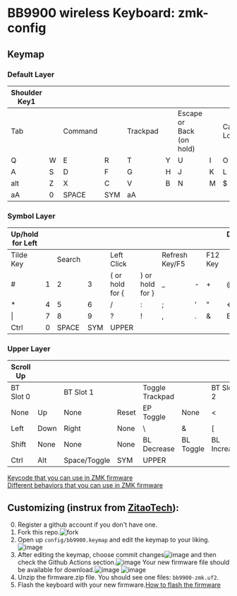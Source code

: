 # BB9900 wireless Keyboard: zmk-config
## Keymap

### Default Layer

| Shoulder Key1 |    |    |    |    |    |    |    |    | Shoulder Key2 |
|---------------|----|----|----|----|----|----|----|----|---------------|
|   Tab      || Command || Trackpad || Escape or Back (on hold) || Caps Lock |
| Q | W | E | R | T | Y | U | I | O | P |
| A | S | D | F | G | H | J | K | L | ← |
| alt | Z | X | C | V | B | N | M | $ | Enter |
| aA | 0 | SPACE | SYM | aA |

### Symbol Layer

| Up/hold for Left |    |    |    |    |    |    |    |    | Down/hold for Right |
|----|----|----|----|----|----|----|----|----|------|
| Tilde Key || Search || Left Click || Refresh Key/F5 || F12 Key |
| # | 1 | 2 | 3 | ( or hold for { | ) or hold for } | _ | - | + | @ |
| * | 4 | 5 | 6 | / | : | ; | ' | " | ← |
| \| | 7 | 8 | 9 | ? | ! | , | . | & | Enter |
| Ctrl | 0 | SPACE | SYM | UPPER |

### Upper Layer

| Scroll Up |    |    |    |    |    |    |    |    | Scroll Down |
|-----------|----|----|----|----|----|----|----|----|-------------|
| BT Slot 0 || BT Slot 1 || Toggle Trackpad || BT Slot 2 || BT Slot 3 |
| None | Up | None | Reset | EP Toggle | None | < | > | \| | = |
| Left | Down | Right | None | \\ | & | [ | ] | ^ | Del |
| Shift | None | None | None | BL Decrease | BL Toggle | BL Increase | None | Bootloader | Enter |
| Ctrl | Alt | Space/Toggle | SYM | UPPER |


  
[Keycode that you can use in ZMK firmware](https://zmk.dev/docs/codes)  
[Different behaviors that you can use in ZMK firmware](https://zmk.dev/docs/behaviors)  
## Customizing (instrux from [ZitaoTech](https://github.com/ZitaoTech)):
0. Register a github account if you don't have one.
1. Fork this repo.![fork](https://github.com/ZitaoTech/zmk-config_9900/assets/145678024/4ffc71b9-0ed3-4ae9-ace7-99078dd1d9bc)  
2. Open up `config/bb9900.keymap` and edit the keymap to your liking.![image](https://github.com/ZitaoTech/zmk-config_9900/assets/145678024/a0900a5c-6650-4794-9d11-a17c380a973d)  
3. After editing the keymap, choose commit changes![image](https://github.com/ZitaoTech/zmk-config_9900/assets/145678024/c708dbd0-6c90-49da-aeda-053668ae43c8)
 and then check the Github Actions section.![image](https://github.com/ZitaoTech/zmk-config_9900/assets/145678024/fb534054-add6-4517-8643-8270cbf6d8c7)
 Your new firmware file should be available for download.![image](https://github.com/ZitaoTech/zmk-config_9900/assets/145678024/ae6a1646-c8ab-4966-b969-12e68ecaa0ab)
![image](https://github.com/ZitaoTech/zmk-config_9900/assets/145678024/a6140108-9e27-4d51-aa42-ba12233b8738)
5. Unzip the firmware.zip file. You should see one files: `bb9900-zmk.uf2`.  
6. Flash the keyboard with your new firmware.[How to flash the firmware](https://github.com/ZitaoTech/BB9900-USB_BLE_Keyboard?tab=readme-ov-file#-how-to-update-the-firmware---) 

